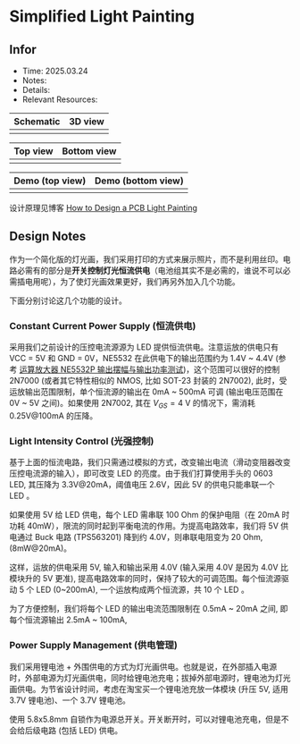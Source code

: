 # Simplified Light Painting

## Infor

- Time: 2025.03.24
- Notes:
- Details:
- Relevant Resources:

<div class='center'>

| Schematic | 3D view | 
|:-:|:-:|
 |  |  |
</div>

<div class='center'>

| Top view | Bottom view | 
|:-:|:-:|
 |  |  |
</div>


<div class='center'>

| Demo (top view)| Demo (bottom view) | 
|:-:|:-:|
 |  |  |
</div>

设计原理见博客 [How to Design a PCB Light Painting](<Blogs/Electronics/How to Design a PCB Light Painting.md>)

## Design Notes

作为一个简化版的灯光画，我们采用打印的方式来展示照片，而不是利用丝印。电路必需有的部分是**开关控制灯光恒流供电**（电池组其实不是必需的，谁说不可以必需插电用呢），为了使灯光画效果更好，我们再另外加入几个功能。

下面分别讨论这几个功能的设计。



### Constant Current Power Supply (恒流供电)

采用我们之前设计的压控电流源源为 LED 提供恒流供电。注意运放的供电只有 VCC = 5V 和 GND = 0V，NE5532 在此供电下的输出范围约为 1.4V ~ 4.4V (参考 [运算放大器 NE5532P 输出摆幅与输出功率测试](https://zhuanlan.zhihu.com/p/23436867090))，这个范围可以很好的控制 2N7000 (或者其它特性相似的 NMOS, 比如 SOT-23 封装的 2N7002), 此时，受运放输出范围限制，单个恒流源的输出在 0mA ~ 500mA 可调 (输出电压范围在 0V ~ 5V 之间)。如果使用 2N7002, 其在 $V_{GS} = 4 \ \mathrm{V}$ 的情况下，需消耗 0.25V\@100mA 的压降。

### Light Intensity Control (光强控制)

基于上面的恒流电路，我们只需通过模拟的方式，改变输出电流（滑动变阻器改变压控电流源的输入），即可改变 LED 的亮度。由于我们打算使用手头的 0603 LED, 其压降为 3.3V\@20mA，阈值电压 2.6V，因此 5V 的供电只能串联一个 LED 。

如果使用 5V 给 LED 供电，每个 LED 需串联 100 Ohm 的保护电阻（在 20mA 时功耗 40mW），限流的同时起到平衡电流的作用。为提高电路效率，我们将 5V 供电通过 Buck 电路 (TPS563201) 降到约 4.0V，则串联电阻变为 20 Ohm, (8mW\@20mA)。

这样，运放的供电采用 5V, 输入和输出采用 4.0V (输入采用 4.0V 是因为 4.0V 比模块升的 5V 更准), 提高电路效率的同时，保持了较大的可调范围。每个恒流源驱动 5 个 LED (0\~200mA), 一个运放构成两个恒流源，共 10 个 LED 。

为了方便控制，我们将每个 LED 的输出电流范围限制在 0.5mA ~ 20mA 之间, 即每个恒流源输出 2.5mA ~ 100mA, 

### Power Supply Management (供电管理)


我们采用锂电池 + 外围供电的方式为灯光画供电。也就是说，在外部插入电源时，外部电源为灯光画供电，同时给锂电池充电；拔掉外部电源时，锂电池为灯光画供电。为节省设计时间，考虑在淘宝买一个锂电池充放一体模块 (升压 5V, 适用 3.7V 锂电池)、一个 3.7V 锂电池。

使用 5.8x5.8mm 自锁作为电源总开关。开关断开时，可以对锂电池充电，但是不会给后级电路 (包括 LED) 供电。